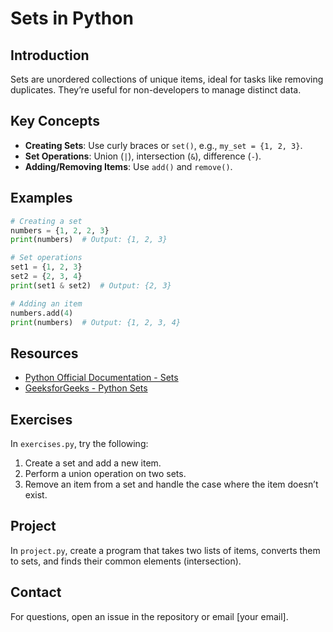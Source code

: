 # Sets in Python

## Introduction
Sets are unordered collections of unique items, ideal for tasks like removing duplicates. They’re useful for non-developers to manage distinct data.

## Key Concepts
- **Creating Sets**: Use curly braces or `set()`, e.g., `my_set = {1, 2, 3}`.
- **Set Operations**: Union (`|`), intersection (`&`), difference (`-`).
- **Adding/Removing Items**: Use `add()` and `remove()`.

## Examples
```python
# Creating a set
numbers = {1, 2, 2, 3}
print(numbers)  # Output: {1, 2, 3}

# Set operations
set1 = {1, 2, 3}
set2 = {2, 3, 4}
print(set1 & set2)  # Output: {2, 3}

# Adding an item
numbers.add(4)
print(numbers)  # Output: {1, 2, 3, 4}
```

## Resources
- [Python Official Documentation - Sets](https://docs.python.org/3/tutorial/datastructures.html#sets)
- [GeeksforGeeks - Python Sets](https://www.geeksforgeeks.org/python-sets/)

## Exercises
In `exercises.py`, try the following:
1. Create a set and add a new item.
2. Perform a union operation on two sets.
3. Remove an item from a set and handle the case where the item doesn’t exist.

## Project
In `project.py`, create a program that takes two lists of items, converts them to sets, and finds their common elements (intersection).

## Contact
For questions, open an issue in the repository or email [your email].
